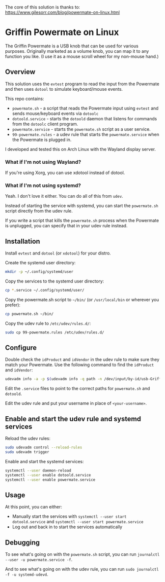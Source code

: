 The core of this solution is thanks to: https://www.gilesorr.com/blog/powermate-on-linux.html

# Griffin Powermate on Linux

The Griffin Powermate is a USB knob that can be used for various purposes. Originally marketed as a volume knob, you can map it to any function you like. (I use it as a mouse scroll wheel for my non-mouse hand.)

## Overview

This solution uses the `evtest` program to read the input from the Powermate and then uses `dotool` to simulate keyboard/mouse events.

This repo contains:
* `powermate.sh` - a script that reads the Powermate input using `evtest` and sends mouse/keyboard events via `dotoolc`
* `dotoold.service` - starts the `dotoold` daemon that listens for commands from the `dotoolc` client program.
* `powermate.service` - starts the `powermate.sh` script as a user service.
* `99-powermate.rules` - a udev rule that starts the `powermate.service` when the Powermate is plugged in.

I developed and tested this on Arch Linux with the Wayland display server.

### What if I'm not using Wayland?

If you're using Xorg, you can use xdotool instead of dotool.

### What if I'm not using systemd?

Yeah. I don't love it either. You can do all of this from `udev`.

Instead of starting the service with systemd, you can start the `powermate.sh` script directly from the udev rule.

If you write a script that kills the `powermate.sh` process when the Powermate is unplugged, you can specify that in your udev rule instead.

## Installation

Install `evtest` and `dotool` (or `xdotool`) for your distro.

Create the systemd user directory:
```sh
mkdir -p ~/.config/systemd/user
```

Copy the services to the systemd user directory:
```sh
cp *.service ~/.config/systemd/user/
```

Copy the powermate.sh script to `~/bin/` (or `/usr/local/bin` or wherever you prefer):
```sh
cp powermate.sh ~/bin/
```

Copy the udev rule to `/etc/udev/rules.d/`:
```sh
sudo cp 99-powermate.rules /etc/udev/rules.d/
```

## Configure

Double check the `idProduct` and `idVendor` in the udev rule to make sure they match your Powermate. Use the following command to find the `idProduct` and `idVendor`:

```sh
udevadm info -a -p $(udevadm info -q path -n /dev/input/by-id/usb-Griffin_Technology__Inc._Griffin_PowerMate-event-if00)
```

Edit the `.service` files to point to the correct paths for `powermate.sh` and `dotoold`.

Edit the udev rule and put your username in place of `<your-username>`.

## Enable and start the udev rule and systemd services

Reload the udev rules:
```sh
sudo udevadm control --reload-rules
sudo udevadm trigger
```

Enable and start the systemd services:
```sh
systemctl --user daemon-reload
systemctl --user enable dotoold.service
systemctl --user enable powermate.service
```

## Usage

At this point, you can either:
* Manually start the services with `systemctl --user start dotoold.service` and `systemctl --user start powermate.service`
* Log out and back in to start the services automatically

## Debugging

To see what's going on with the `powermate.sh` script, you can run `journalctl --user -u powermate.service -f`.

And to see what's going on with the udev rule, you can run `sudo journalctl -f -u systemd-udevd`.
